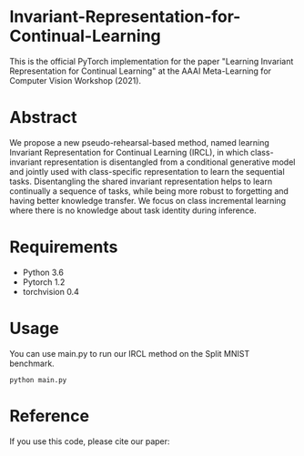# Invariant-Representation-for-Continual-Learning
This is the official PyTorch implementation for the paper "Learning Invariant Representation for Continual Learning" at the AAAI Meta-Learning for Computer Vision Workshop (2021).

# Abstract
We propose a new pseudo-rehearsal-based method, named learning Invariant Representation for Continual Learning (IRCL), in which class-invariant representation is disentangled from a conditional generative model and jointly used with class-specific representation to learn the sequential tasks. Disentangling the shared invariant representation helps to learn continually a sequence of tasks, while being more robust to forgetting and having better knowledge transfer. We focus on class incremental learning where there is no knowledge about task identity during inference.

# Requirements
* Python 3.6
* Pytorch 1.2
* torchvision 0.4

# Usage
You can use main.py to run our IRCL method on the Split MNIST benchmark. 

```
python main.py
```

# Reference
If you use this code, please cite our paper:
